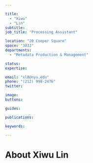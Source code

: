 ```yaml
---

title:
  - "Xiwu"
  - "Lin"
subtitle: 
job_title: "Processing Assistant"

location: "20 Cooper Square"
space: "303J"
departments:
  - "Metadata Production & Management"

status: 
expertise:

email: "xl8@nyu.edu"
phone: "(212) 998-2476"
twitter: 

image: 
buttons:

guides:

publications:

keywords:

---
```


# About Xiwu Lin


